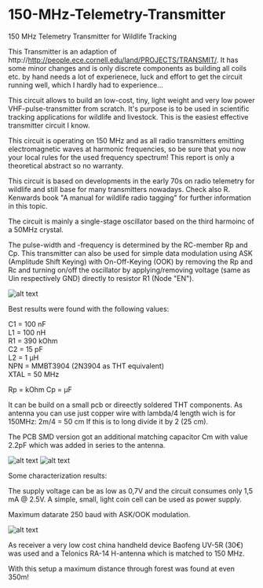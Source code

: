# 150-MHz-Telemetry-Transmitter
150 MHz Telemetry Transmitter for Wildlife Tracking

This Transmitter is an adaption of http://http://people.ece.cornell.edu/land/PROJECTS/TRANSMIT/.
It has some minor changes and is only discrete components as building all coils etc. by hand needs a lot of experienece, luck and effort to get the circuit running well, which I hardly had to experience...

This circuit allows to build an low-cost, tiny, light weight and very low power VHF-pulse-transmitter from scratch.
It's purpose is to be used in scientific tracking applications for wildlife and livestock.
This is the easiest effective transmitter circuit I know.

This circuit is operating on 150 MHz and as all radio transmitters emitting electromagnetic waves at harmonic frequencies, so be sure that you now your local rules for the used frequency spectrum! This report is only a theoretical abstract so no warranty.

This circuit is based on developments in the early 70s on radio telemetry for wildlife and still base for many transmitters nowadays.
Check also R. Kenwards book "A manual for wildlife radio tagging" for further information in this topic.

The circuit is mainly a single-stage oscillator based on the third harmoinc of a 50MHz crystal.

The pulse-width and -frequency is determined by the RC-member Rp and Cp. This transmitter can also be used for simple data modulation using ASK (Amplitude Shift Keying) with On-Off-Keying (OOK) by removing the Rp and Rc and turning on/off the oscillator by applying/removing voltage (same as Uin respectively GND) directly to resistor R1 (Node "EN").

![alt text](https://github.com/fistlabsdev/150-MHz-Telemetry-Transmitter/blob/master/circuit.png)

Best results were found with the following values:

C1 = 100 nF<br>
L1 = 100 nH<br>
R1 = 390 kOhm<br>
C2 = 15 pF<br>
L2 = 1 µH<br>
NPN = MMBT3904 (2N3904 as THT equivalent)<br>
XTAL = 50 MHz<br>

Rp = kOhm
Cp = µF

It can be build on a small pcb or direectly soldered THT components.
As antenna you can use just copper wire with lambda/4 length wich is for 150MHz: 2m/4 = 50 cm
If this is to long divide it by 2 (25 cm).

The PCB SMD version got an additional matching capacitor Cm with value 2.2pF which was added in series to the antenna.

![alt text](https://github.com/fistlabsdev/150-MHz-Telemetry-Transmitter/blob/master/smd_ook_circuit.png)
![alt text](https://github.com/fistlabsdev/150-MHz-Telemetry-Transmitter/blob/master/transmitter_pic.png)

Some characterization results:

The supply voltage can be as low as 0,7V and the circuit consumes only 1,5 mA @ 2.5V.
A simple, small, light coin cell can be used as power supply.

Maximum datarate 250 baud with ASK/OOK modulation.

![alt text](https://github.com/fistlabsdev/150-MHz-Telemetry-Transmitter/blob/master/harmonics.PNG)

As receiver a very low cost china handheld device Baofeng UV-5R (30€) was used and a Telonics RA-14 H-antenna which is matched to 150 MHz. 

With this setup a maximum distance through forest was found at even 350m!



